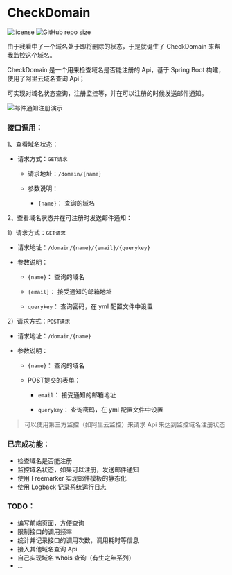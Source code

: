 CheckDomain
========
![license]
![GitHub repo size]


由于我看中了一个域名处于即将删除的状态，于是就诞生了 CheckDomain 来帮我监控这个域名。

CheckDomain 是一个用来检查域名是否能注册的 Api，基于 Spring Boot 构建，使用了阿里云域名查询 Api；

可实现对域名状态查询，注册监控等，并在可以注册的时候发送邮件通知。

![邮件通知注册演示](https://img.ffis.me/images/2019/12/05/checkdomain.png)


### 接口调用：

1、查看域名状态：

- 请求方式：`GET请求`
    
    - 请求地址：`/domain/{name}`
    
    - 参数说明：
        
        - `{name}`： 查询的域名

2、查看域名状态并在可注册时发送邮件通知：

1）请求方式：`GET请求`

- 请求地址：`/domain/{name}/{email}/{querykey}`

- 参数说明：
 
    - `{name}`： 查询的域名
    
    - `{email}`： 接受通知的邮箱地址
   
    - `querykey`： 查询密码，在 yml 配置文件中设置
        
2）请求方式：`POST请求`

- 请求地址：`/domain/{name}`

- 参数说明：
 
    - `{name}`： 查询的域名
    
    - POST提交的表单：
    
        - `email`： 接受通知的邮箱地址
        
        - `querykey`： 查询密码，在 yml 配置文件中设置

> 可以使用第三方监控（如阿里云监控）来请求 Api 来达到监控域名注册状态


### 已完成功能：
- 检查域名是否能注册
- 监控域名状态，如果可以注册，发送邮件通知
- 使用 Freemarker 实现邮件模板的静态化
- 使用 Logback 记录系统运行日志

### TODO：
- 编写前端页面，方便查询
- 限制接口的调用频率
- 统计并记录接口的调用次数，调用耗时等信息
- 接入其他域名查询 Api
- 自己实现域名 whois 查询（有生之年系列）
- ...


[license]:https://img.shields.io/github/license/noisky/CheckDomain?color=blue
[GitHub repo size]:https://img.shields.io/github/repo-size/noisky/CheckDomain?logo=git
